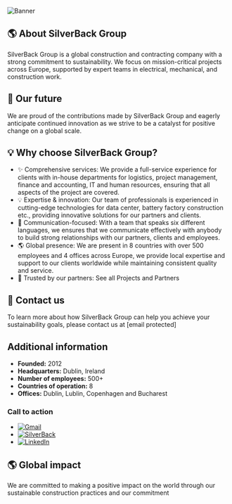 ![Banner](https://silverback-eu.github.io/.github/profile/Banner.png)

## 🌎 About SilverBack Group

SilverBack Group is a global construction and contracting company with a strong commitment to sustainability. We focus on mission-critical projects across Europe, supported by expert teams in electrical, mechanical, and construction work.

## 🚀 Our future

We are proud of the contributions made by SilverBack Group and eagerly anticipate continued innovation as we strive to be a catalyst for positive change on a global scale.

## 💡 Why choose SilverBack Group?

* ✨ Comprehensive services: We provide a full-service experience for clients with in-house departments for logistics, project management, finance and accounting, IT and human resources, ensuring that all aspects of the project are covered.
* 💡 Expertise & innovation: Our team of professionals is experienced in cutting-edge technologies for data center, battery factory construction etc., providing innovative solutions for our partners and clients.
* 🤝 Communication-focused: With a team that speaks six different languages, we ensures that we communicate effectively with anybody to build strong relationships with our partners, clients and employees.
* 🌎 Global presence: We are present in 8 countries with over 500 employees and 4 offices across Europe, we provide local expertise and support to our clients worldwide while maintaining consistent quality and service.
* 🚀 Trusted by our partners: See all Projects and Partners

## 🤝 Contact us

To learn more about how SilverBack Group can help you achieve your sustainability goals, please contact us at [email protected]

## Additional information

* **Founded:** 2012
* **Headquarters:** Dublin, Ireland
* **Number of employees:** 500+
* **Countries of operation:** 8
* **Offices:** Dublin, Lublin, Copenhagen and Bucharest

### Call to action

* [![Gmail](https://img.shields.io/badge/Gmail-D14836?style=for-the-badge&logo=gmail&logoColor=white)](mailto:work@silverback.ie?subject=Request%20via%20Website%20&body=Hey%20Team%20SilverBack%2C%0A%0AI%2FWe%20want%20to%20work%20with%20you.%0A%0AWe're%2FI'm...%0A%0ARegards%2C)
* [![SilverBack](https://silverback-eu.github.io/.github/profile/SilverBackIcon.svg)](https://silverback.ie/)
* [![LinkedIn](https://img.shields.io/badge/linkedin-%230077B5.svg?style=for-the-badge&logo=linkedin&logoColor=white)](https://www.linkedin.com/company/silverback-staffing/)

## 🌎 Global impact

We are committed to making a positive impact on the world through our sustainable construction practices and our commitment

